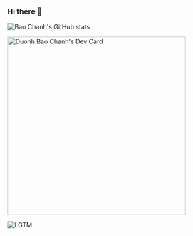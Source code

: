 ### Hi there 👋

<!--
**baochanh18/baochanh18** is a ✨ _special_ ✨ repository because its `README.md` (this file) appears on your GitHub profile.

Here are some ideas to get you started:

- 🔭 I’m currently working on ...
- 🌱 I’m currently learning ...
- 👯 I’m looking to collaborate on ...
- 🤔 I’m looking for help with ...
- 💬 Ask me about ...
- 📫 How to reach me: ...
- 😄 Pronouns: ...
- ⚡ Fun fact: ...
-->

![Bao Chanh's GitHub stats](https://github-readme-stats.vercel.app/api?username=baochanh18&count_private=true&show_icons=true&theme=tokyonight)

<a href="https://app.daily.dev/baochanh18"><img src="https://api.daily.dev/devcards/3a87add9ef2a44a2b91433678df8befb.png?r=wgr" width="400" alt="Duonh Bao Chanh's Dev Card"/></a>

![LGTM](https://images.lgtmgen.org/4d4935b9-0d4f-451c-be91-c5439193cfbb)
